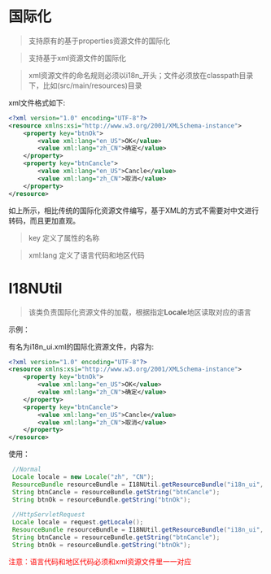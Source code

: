 # 国际化

> 支持原有的基于properties资源文件的国际化

> 支持基于xml资源文件的国际化

> xml资源文件的命名规则必须以i18n_开头；文件必须放在classpath目录下，比如(src/main/resources)目录

xml文件格式如下:

```xml
<?xml version="1.0" encoding="UTF-8"?>
<resource xmlns:xsi="http://www.w3.org/2001/XMLSchema-instance">
    <property key="btnOk">
        <value xml:lang="en_US">OK</value>
        <value xml:lang="zh_CN">确定</value>
    </property>
    <property key="btnCancle">
        <value xml:lang="en_US">Cancle</value>
        <value xml:lang="zh_CN">取消</value>
    </property>
</resource>
```

如上所示，相比传统的国际化资源文件编写，基于XML的方式不需要对中文进行转码，而且更加直观。

> key 定义了属性的名称

> xml:lang 定义了语言代码和地区代码

# I18NUtil

> 该类负责国际化资源文件的加载，根据指定**Locale**地区读取对应的语言

示例：

有名为i18n_ui.xml的国际化资源文件，内容为:

```xml
<?xml version="1.0" encoding="UTF-8"?>
<resource xmlns:xsi="http://www.w3.org/2001/XMLSchema-instance">
    <property key="btnOk">
        <value xml:lang="en_US">OK</value>
        <value xml:lang="zh_CN">确定</value>
    </property>
    <property key="btnCancle">
        <value xml:lang="en_US">Cancle</value>
        <value xml:lang="zh_CN">取消</value>
    </property>
</resource>
```

使用：

```java
 //Normal
 Locale locale = new Locale("zh", "CN");
 ResourceBundle resourceBundle = I18NUtil.getResourceBundle("i18n_ui", locale);
 String btnCancle = resourceBundle.getString("btnCancle");
 String btnOk = resourceBundle.getString("btnOk");
 
 //HttpServletRequest
 Locale locale = request.getLocale();
 ResourceBundle resourceBundle = I18NUtil.getResourceBundle("i18n_ui", locale);
 String btnCancle = resourceBundle.getString("btnCancle");
 String btnOk = resourceBundle.getString("btnOk");
```


<p style='color:#ff0000'>
注意：语言代码和地区代码必须和xml资源文件里一一对应
</p>
